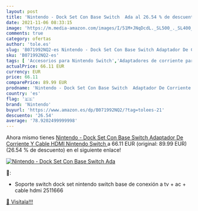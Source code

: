 ```yaml
---
layout: post
title: 'Nintendo - Dock Set Con Base Switch  Ada al 26.54 % de descuento'
date: 2021-11-06 08:33:15
image: 'https://m.media-amazon.com/images/I/51M+JNqDcdL._SL500_._SL400_.jpg'
comments: true
category: ofertas
author: 'tole.es'
slug: 'B071992NQ2-es Nintendo - Dock Set Con Base Switch Adaptador De Corriente...'
sku: 'B071992NQ2-es'
tags: [ 'Accesorios para Nintendo Switch','Adaptadores de corriente para Nintendo Switch','Cables y adaptadores de corriente para Nintendo Switch','Hardware y juegos para Nintendo Switch','Videojuegos','nintendo', ]
actualPrice: 66.11 EUR
currency: EUR
price: 66.11
comparePrice: 89.99 EUR
prodname: 'Nintendo - Dock Set Con Base Switch  Adaptador De Corriente Y Cable HDMI  Nintendo Switch '
country: 'es'
flag: '🇪🇸'
brand: 'Nintendo'
buyurl: 'https://www.amazon.es/dp/B071992NQ2/?tag=tolees-21'
descuento: '26.54'
average: '78.9202499999998'
---
```


Ahora mismo tienes [Nintendo - Dock Set Con Base Switch  Adaptador De Corriente Y Cable HDMI  Nintendo Switch ](https://www.amazon.es/dp/B071992NQ2/?tag=tolees-21) a 66.11 EUR (original: 89.99 EUR) (26.54 %  de descuento) en el siguiente enlace!

[![Nintendo - Dock Set Con Base Switch  Ada](https://m.media-amazon.com/images/I/51M+JNqDcdL._SL500_._SL400_.jpg)](https://www.amazon.es/dp/B071992NQ2/?tag=tolees-21)

🔎:

- Soporte switch dock set nintendo switch base de conexión a tv + ac + cable hdmi 2511666

[🛒 Visítala!!!](https://www.amazon.es/dp/B071992NQ2/?tag=tolees-21)
